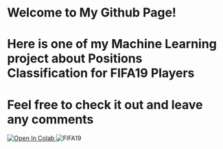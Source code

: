 # Welcome to My Github Page!

# Here is one of my Machine Learning project about Positions Classification for FIFA19 Players

# Feel free to check it out and leave any comments

<a href="https://colab.research.google.com/github/zwzzhong/zwzzhong.github.io/blob/master/position-classification-for-fifa-19-players.ipynb">
  <img src="https://colab.research.google.com/assets/colab-badge.svg" alt="Open In Colab"/>
</a>

  <img src="https://i.ytimg.com/vi/qTz8ZhNrEDA/maxresdefault.jpg" alt="FIFA19"/>


